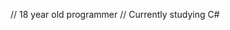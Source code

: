 // 18 year old programmer 
// Currently studying C#

<!---
lthiep/lthiep is a ✨ special ✨ repository because its `README.md` (this file) appears on your GitHub profile.
You can click the Preview link to take a look at your changes.
--->
